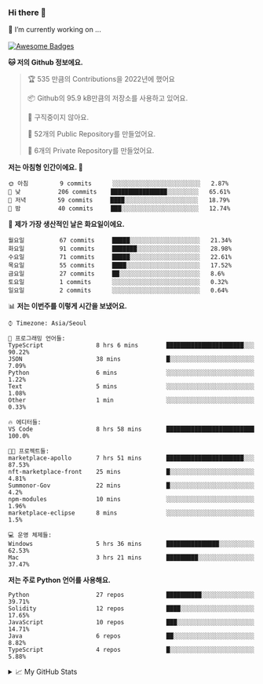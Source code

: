 ### Hi there 👋 
🔭 I’m currently working on ... </br></br>
[![Awesome Badges](https://img.shields.io/badge/Introduce-EN-green.svg)](https://github.com/tlatkdgus1/tlatkdgus1/blob/main/README.md.en)

<!--START_SECTION:waka-->
**🐱 저의 Github 정보에요.** 

> 🏆 535 만큼의 Contributions을 2022년에 했어요
 > 
> 📦 Github의 95.9 kB만큼의 저장소를 사용하고 있어요. 
 > 
> 🚫 구직중이지 않아요.
 > 
> 📜 52개의 Public Repository를 만들었어요. 
 > 
> 🔑 6개의 Private Repository를 만들었어요.  

**저는 아침형 인간이에요. 🐤** 

```text
🌞 아침         9 commits      ░░░░░░░░░░░░░░░░░░░░░░░░░   2.87% 
🌆 낮　         206 commits    ████████████████░░░░░░░░░   65.61% 
🌃 저녁         59 commits     ████░░░░░░░░░░░░░░░░░░░░░   18.79% 
🌙 밤　         40 commits     ███░░░░░░░░░░░░░░░░░░░░░░   12.74%

```
📅 **제가 가장 생산적인 날은 화요일이에요.** 

```text
월요일          67 commits     █████░░░░░░░░░░░░░░░░░░░░   21.34% 
화요일          91 commits     ███████░░░░░░░░░░░░░░░░░░   28.98% 
수요일          71 commits     █████░░░░░░░░░░░░░░░░░░░░   22.61% 
목요일          55 commits     ████░░░░░░░░░░░░░░░░░░░░░   17.52% 
금요일          27 commits     ██░░░░░░░░░░░░░░░░░░░░░░░   8.6% 
토요일          1 commits      ░░░░░░░░░░░░░░░░░░░░░░░░░   0.32% 
일요일          2 commits      ░░░░░░░░░░░░░░░░░░░░░░░░░   0.64%

```


📊 **저는 이번주를 이렇게 시간을 보냈어요.** 

```text
⌚︎ Timezone: Asia/Seoul

💬 프로그래밍 언어들: 
TypeScript               8 hrs 6 mins        ██████████████████████░░░   90.22% 
JSON                     38 mins             █░░░░░░░░░░░░░░░░░░░░░░░░   7.09% 
Python                   6 mins              ░░░░░░░░░░░░░░░░░░░░░░░░░   1.22% 
Text                     5 mins              ░░░░░░░░░░░░░░░░░░░░░░░░░   1.08% 
Other                    1 min               ░░░░░░░░░░░░░░░░░░░░░░░░░   0.33%

🔥 에디터들: 
VS Code                  8 hrs 58 mins       █████████████████████████   100.0%

🐱‍💻 프로젝트들: 
marketplace-apollo       7 hrs 51 mins       ██████████████████████░░░   87.53% 
nft-marketplace-front    25 mins             █░░░░░░░░░░░░░░░░░░░░░░░░   4.81% 
Summonor-Gov             22 mins             █░░░░░░░░░░░░░░░░░░░░░░░░   4.2% 
npm-modules              10 mins             ░░░░░░░░░░░░░░░░░░░░░░░░░   1.96% 
marketplace-eclipse      8 mins              ░░░░░░░░░░░░░░░░░░░░░░░░░   1.5%

💻 운영 체제들: 
Windows                  5 hrs 36 mins       ███████████████░░░░░░░░░░   62.53% 
Mac                      3 hrs 21 mins       █████████░░░░░░░░░░░░░░░░   37.47%

```

**저는 주로 Python 언어를 사용해요.** 

```text
Python                   27 repos            ██████████░░░░░░░░░░░░░░░   39.71% 
Solidity                 12 repos            ████░░░░░░░░░░░░░░░░░░░░░   17.65% 
JavaScript               10 repos            ███░░░░░░░░░░░░░░░░░░░░░░   14.71% 
Java                     6 repos             ██░░░░░░░░░░░░░░░░░░░░░░░   8.82% 
TypeScript               4 repos             █░░░░░░░░░░░░░░░░░░░░░░░░   5.88%

```



<!--END_SECTION:waka-->

<details>
<summary>📈 My GitHub Stats</summary>
<p align="center"> <img src="https://github-readme-stats.vercel.app/api?username=tlatkdgus1&show_icons=true" alt="tlatkdgus1" />
</details>
